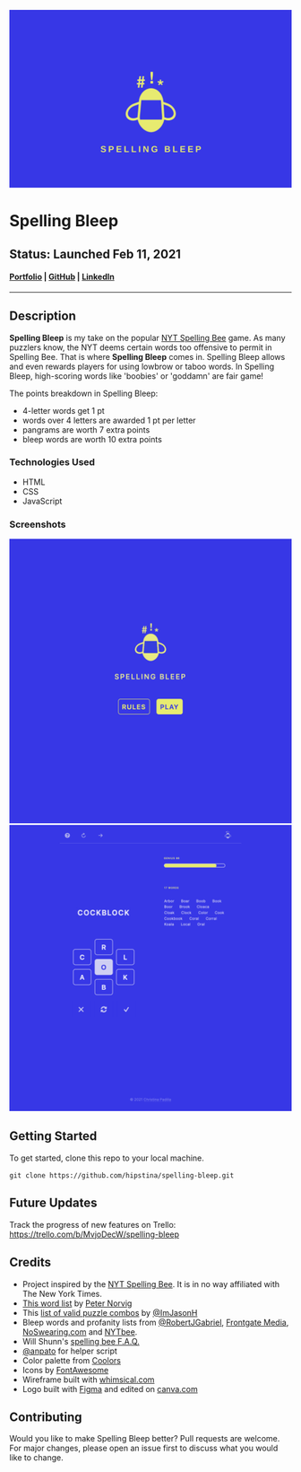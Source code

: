 ![Spelling bleep logo on a blue field](./assets/sb-field-blue.png)

# Spelling Bleep
## Status: **Launched Feb 11, 2021**
#### [Portfolio](https://christinapadilla.com) | [GitHub](https://github.com/hipstina) | [LinkedIn](https://linkedin.com/in/hipstina)
***
## Description 

**Spelling Bleep** is my take on the popular [NYT Spelling Bee](https://www.nytimes.com/puzzles/spelling-bee) game. As many puzzlers know, the NYT deems certain words too offensive to permit in Spelling Bee. That is where **Spelling Bleep** comes in. Spelling Bleep allows and even rewards players for using lowbrow or taboo words. In Spelling Bleep, high-scoring words like 'boobies' or 'goddamn' are fair game!

The points breakdown in Spelling Bleep: 
  + 4-letter words get 1 pt 
  + words over 4 letters are awarded 1 pt per letter
  + pangrams are worth 7 extra points 
  + bleep words are worth 10 extra points
  



### Technologies Used
* HTML
* CSS
* JavaScript


### Screenshots
![Spelling bleep landing page](./assets/landing-page.png)
![Session of a spelling bleep game](./assets/genius.png)

## Getting Started
To get started, clone this repo to your local machine.
```
git clone https://github.com/hipstina/spelling-bleep.git
```
## Future Updates
Track the progress of new features on Trello: https://trello.com/b/MvjoDecW/spelling-bleep

## Credits
+ Project inspired by the [NYT Spelling Bee](https://www.nytimes.com/puzzles/spelling-bee). It is in no way affiliated with The New York Times.
+ [This word list](https://norvig.com/ngrams/enable1.txt) by [Peter Norvig](https://norvig.com/ngrams/)
+ This [list of valid puzzle combos](https://storage.googleapis.com/spelling-bee/ls-7.txt) by [@ImJasonH](https://github.com/ImJasonH/spelling-bee) 
+ Bleep words and profanity lists from [@RobertJGabriel](https://github.com/RobertJGabriel/Google-profanity-words/blob/master/list.txt), [Frontgate Media](https://www.frontgatemedia.com/a-list-of-723-bad-words-to-blacklist-and-how-to-use-facebooks-moderation-tool/), [NoSwearing.com](https://www.noswearing.com/dictionary) and [NYTbee]([nytbee.com/](https://nytbee.com/)).
+ Will Shunn's [spelling bee F.A.Q.](https://www.shunn.net/bee/faq)
+ [@anpato](https://github.com/anpato) for helper script 
+ Color palette from [Coolors](https://coolors.co)
+ Icons by [FontAwesome](https://fontawesome.com/v4.7.0/icons/)
+ Wireframe built with [whimsical.com](https://whimsical.com)
+ Logo built with [Figma](https://figma.com) and edited on [canva.com](https://canva.com)

## Contributing
Would you like to make Spelling Bleep better? Pull requests are welcome. For major changes, please open an issue first to discuss what you would like to change.
